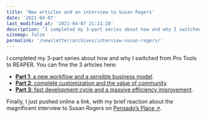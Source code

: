 ```yaml
---
title: 'New articles and an interview to Susan Rogers'
date: '2021-04-07'
last_modified_at: '2021-04-07 21:21:28'
description: 'I completed my 3-part series about how and why I switched from Pro Tools to REAPER, plus an amazing interview with Susan Rogers.'
sitemap: false
permalink: '/newsletter/archives/interview-susan-rogers/'
---
```

I completed my 3-part series about how and why I switched from Pro Tools to REAPER. You can fine the 3 articles here:

- [**Part 1**: a new workflow and a sensible business model](/blog/daw-from-logic-to-pro-tools-to-reaper-part-1/).
- [**Part 2**: complete customization and the value of community](/blog/daw-from-logic-to-pro-tools-to-reaper-part-2/).
- [**Part 3**: fast development cycle and a massive efficiency improvement](/blog/daw-from-logic-to-pro-tools-to-reaper-part-3/).

Finally, I just pushed online a link, with my brief reaction about the magnificent interview to Susan Rogers on [Pensado’s Place ↗︎](https://youtu.be/AJExXyVSdUs?t=187).